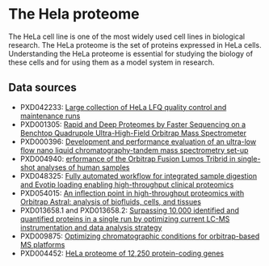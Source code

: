 # The Hela proteome

The HeLa cell line is one of the most widely used cell lines in biological research. The HeLa proteome is the set of proteins expressed in HeLa cells. Understanding the HeLa proteome is essential for studying the biology of these cells and for using them as a model system in research.

## Data sources

- PXD042233: [Large collection of HeLa LFQ quality control and maintenance runs](https://www.ebi.ac.uk/pride/archive/projects/PXD042233)
- PXD001305: [
Rapid and Deep Proteomes by Faster Sequencing on a Benchtop Quadrupole Ultra-High-Field Orbitrap Mass Spectrometer](https://www.ebi.ac.uk/pride/archive/projects/PXD001305)
- PXD000396: [Development and performance evaluation of an ultra-low flow nano liquid chromatography-tandem mass spectrometry set-up](https://www.ebi.ac.uk/pride/archive/projects/PXD000396)
- PXD004940: [erformance of the Orbitrap Fusion Lumos Tribrid in single-shot analyses of human samples](https://www.ebi.ac.uk/pride/archive/projects/PXD004940)
- PXD048325: [Fully automated workflow for integrated sample digestion and Evotip loading enabling high-throughput clinical proteomics](https://www.ebi.ac.uk/pride/archive/projects/PXD048325)
- PXD054015: [An inflection point in high-throughput proteomics with Orbitrap Astral: analysis of biofluids, cells, and tissues](https://massive.ucsd.edu/ProteoSAFe/dataset.jsp?task=f0294c48645742e3b5cd786d5cea7a78)
- PXD013658.1 and PXD013658.2: [Surpassing 10,000 identified and quantified proteins in a single run by optimizing current LC-MS instrumentation and data analysis strategy](https://www.ebi.ac.uk/pride/archive/projects/PXD013658)
- PXD009875: [Optimizing chromatographic conditions for orbitrap-based MS platforms](https://www.ebi.ac.uk/pride/archive/projects/PXD009875) 
- PXD004452: [HeLa proteome of 12,250 protein-coding genes](https://www.ebi.ac.uk/pride/archive/projects/PXD004452)

